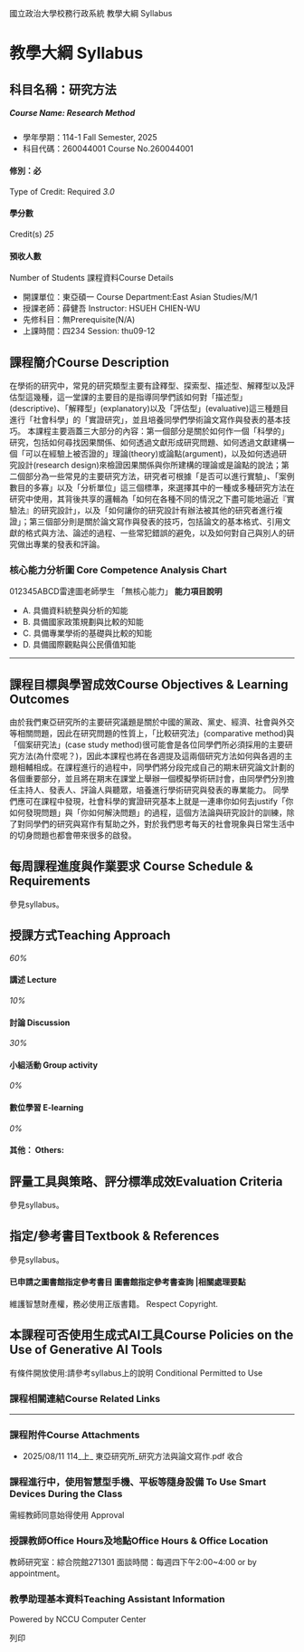 國立政治大學校務行政系統 教學大綱 Syllabus
# 教學大綱 Syllabus
##  科目名稱：研究方法
#####  Course Name: Research Method
  * 學年學期：114-1 Fall Semester, 2025 
  * 科目代碼：260044001 Course No.260044001


#### 修別：必
Type of Credit: Required 
_3.0_
#### 學分數
Credit(s)
_25_
#### 預收人數
Number of Students
課程資料Course Details
  * 開課單位：東亞碩一 Course Department:East Asian Studies/M/1 
  * 授課老師：薛健吾 Instructor: HSUEH CHIEN-WU 
  * 先修科目：無Prerequisite(N/A)
  * 上課時間：四234 Session: thu09-12


##  課程簡介Course Description
在學術的研究中，常見的研究類型主要有詮釋型、探索型、描述型、解釋型以及評估型這幾種，這一堂課的主要目的是指導同學們該如何對「描述型」(descriptive)、「解釋型」(explanatory)以及「評估型」(evaluative)這三種題目進行「社會科學」的「實證研究」，並且培養同學們學術論文寫作與發表的基本技巧。
本課程主要涵蓋三大部分的內容：第一個部分是關於如何作一個「科學的」研究，包括如何尋找因果關係、如何透過文獻形成研究問題、如何透過文獻建構一個「可以在經驗上被否證的」理論(theory)或論點(argument)，以及如何透過研究設計(research design)來檢證因果關係與你所建構的理論或是論點的說法；第二個部分為一些常見的主要研究方法，研究者可根據「是否可以進行實驗」、「案例數目的多寡」以及「分析單位」這三個標準，來選擇其中的一種或多種研究方法在研究中使用，其背後共享的邏輯為「如何在各種不同的情況之下盡可能地逼近『實驗法』的研究設計」，以及「如何讓你的研究設計有辦法被其他的研究者進行複證」；第三個部分則是關於論文寫作與發表的技巧，包括論文的基本格式、引用文獻的格式與方法、論述的過程、一些常犯錯誤的避免，以及如何對自己與別人的研究做出專業的發表和評論。
###  核心能力分析圖 Core Competence Analysis Chart
012345ABCD雷達圖老師學生
「無核心能力」 
**能力項目說明**
  * A. 具備資料統整與分析的知能
  * B. 具備國家政策規劃與比較的知能
  * C. 具備專業學術的基礎與比較的知能
  * D. 具備國際觀點與公民價值知能


* * *
##  課程目標與學習成效Course Objectives & Learning Outcomes 
由於我們東亞研究所的主要研究議題是關於中國的黨政、黨史、經濟、社會與外交等相關問題，因此在研究問題的性質上，「比較研究法」(comparative method)與「個案研究法」(case study method)很可能會是各位同學們所必須採用的主要研究方法(為什麼呢？)，因此本課程也將在各週提及這兩個研究方法如何與各週的主題相輔相成。在課程進行的過程中，同學們將分段完成自己的期末研究論文計劃的各個重要部分，並且將在期末在課堂上舉辦一個模擬學術研討會，由同學們分別擔任主持人、發表人、評論人與聽眾，培養進行學術研究與發表的專業能力。
同學們應可在課程中發現，社會科學的實證研究基本上就是一連串你如何去justify「你如何發現問題」與「你如何解決問題」的過程，這個方法論與研究設計的訓練，除了對同學們的研究與寫作有幫助之外，對於我們思考每天的社會現象與日常生活中的切身問題也都會帶來很多的啟發。
##  每周課程進度與作業要求 Course Schedule & Requirements
參見syllabus。
##  授課方式Teaching Approach
_60%_
####  講述 Lecture
_10%_
####  討論 Discussion
_30%_
####  小組活動 Group activity
_0%_
####  數位學習 E-learning
_0%_
####  其他： Others:
##  評量工具與策略、評分標準成效Evaluation Criteria
參見syllabus。
##  指定/參考書目Textbook & References
參見syllabus。
####  已申請之圖書館指定參考書目  圖書館指定參考書查詢 |相關處理要點
維護智慧財產權，務必使用正版書籍。 Respect Copyright.
##  本課程可否使用生成式AI工具Course Policies on the Use of Generative AI Tools
有條件開放使用:請參考syllabus上的說明 Conditional Permitted to Use 
###  課程相關連結Course Related Links
* * *
###  課程附件Course Attachments
  * 2025/08/11 114_上_ 東亞研究所_研究方法與論文寫作.pdf  收合 


###  課程進行中，使用智慧型手機、平板等隨身設備 To Use Smart Devices During the Class
需經教師同意始得使用  Approval
###  授課教師Office Hours及地點Office Hours & Office Location
教師研究室：綜合院館271301
面談時間：每週四下午2:00~4:00 or by appointment。
###  教學助理基本資料Teaching Assistant Information
Powered by NCCU Computer Center
  
列印
